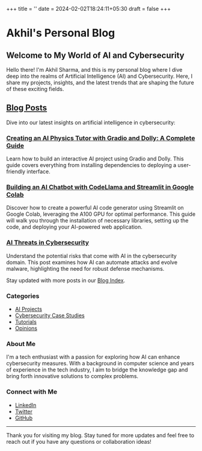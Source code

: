 +++
title = ''
date = 2024-02-02T18:24:11+05:30
draft = false
+++

# Akhil's Personal Blog

## Welcome to My World of AI and Cybersecurity


Hello there! I'm Akhil Sharma, and this is my personal blog where I dive deep into the realms of Artificial Intelligence (AI) and Cybersecurity. Here, I share my projects, insights, and the latest trends that are shaping the future of these exciting fields.


## [Blog Posts](/first/posts/)

Dive into our latest insights on artificial intelligence in cybersecurity:

### [Creating an AI Physics Tutor with Gradio and Dolly: A Complete Guide](/first/posts/one/)

Learn how to build an interactive AI project using Gradio and Dolly. This guide covers everything from installing dependencies to deploying a user-friendly interface.

### [Building an AI Chatbot with CodeLlama and Streamlit in Google Colab](/first/posts/two/)

Discover how to create a powerful AI code generator using Streamlit on Google Colab, leveraging the A100 GPU for optimal performance. This guide will walk you through the installation of necessary libraries, setting up the code, and deploying your AI-powered web application.

### [AI Threats in Cybersecurity](/first/posts/three/)

Understand the potential risks that come with AI in the cybersecurity domain. This post examines how AI can automate attacks and evolve malware, highlighting the need for robust defense mechanisms.

Stay updated with more posts in our [Blog Index](/first/posts/).

### Categories

- [AI Projects](/category/ai-projects)
- [Cybersecurity Case Studies](/category/cybersecurity-case-studies)
- [Tutorials](/category/tutorials)
- [Opinions](/category/opinions)

### About Me

I'm a tech enthusiast with a passion for exploring how AI can enhance cybersecurity measures. With a background in computer science and years of experience in the tech industry, I aim to bridge the knowledge gap and bring forth innovative solutions to complex problems.

### Connect with Me

- [LinkedIn](https://www.linkedin.com/in/akhil)
- [Twitter](https://twitter.com/akhil)
- [GitHub](https://github.com/akhil)

---

Thank you for visiting my blog. Stay tuned for more updates and feel free to reach out if you have any questions or collaboration ideas!

